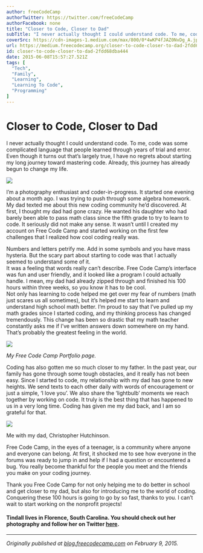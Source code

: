 ```yaml
---
author: freeCodeCamp
authorTwitter: https://twitter.com/freeCodeCamp
authorFacebook: none
title: "Closer to Code, Closer to Dad"
subTitle: "I never actually thought I could understand code. To me, code was some complicated language that people learned through years of trial an..."
coverSrc: https://cdn-images-1.medium.com/max/800/0*4wKP4fJAZ0NvDg_A.jpg
url: https://medium.freecodecamp.org/closer-to-code-closer-to-dad-2fdd68dba444
id: closer-to-code-closer-to-dad-2fdd68dba444
date: 2015-06-08T15:57:27.521Z
tags: [
  "Tech",
  "Family",
  "Learning",
  "Learning To Code",
  "Programming"
]
---
```

# Closer to Code, Closer to Dad

I never actually thought I could understand code. To me, code was some complicated language that people learned through years of trial and error.  
Even though it turns out that’s largely true, I have no regrets about starting my long journey toward mastering code. Already, this journey has already begun to change my life.



![](https://cdn-images-1.medium.com/max/800/0*4wKP4fJAZ0NvDg_A.jpg)



I’m a photography enthusiast and coder-in-progress. It started one evening about a month ago. I was trying to push through some algebra homework. My dad texted me about this new coding community he’d discovered. At first, I thought my dad had gone crazy. He wanted his daughter who had barely been able to pass math class since the fifth grade to try to learn to code. It seriously did not make any sense. It wasn’t until I created my account on Free Code Camp and started working on the first few challenges that I realized how cool coding really was.

Numbers and letters petrify me. Add in some symbols and you have mass hysteria. But the scary part about starting to code was that I actually seemed to understand some of it.  
It was a feeling that words really can’t describe. Free Code Camp’s interface was fun and user friendly, and it looked like a program I could actually handle. I mean, my dad had already zipped through and finished his 100 hours within three weeks, so you know it has to be cool.  
Not only has learning to code helped me get over my fear of numbers (math just scares us all sometimes), but it’s helped me start to learn and understand high school math better. I’m proud to say that I’ve pulled up my math grades since I started coding, and my thinking process has changed tremendously. This change has been so drastic that my math teacher constantly asks me if I’ve written answers down somewhere on my hand. That’s probably the greatest feeling in the world.



![](https://cdn-images-1.medium.com/max/1600/0*ALRVogzpN_dIgdzf.jpg)



_My Free Code Camp Portfolio page._

Coding has also gotten me so much closer to my father. In the past year, our family has gone through some tough obstacles, and it really has not been easy. Since I started to code, my relationship with my dad has gone to new heights. We send texts to each other daily with words of encouragement or just a simple, ‘I love you’. We also share the ‘lightbulb’ moments we reach together by working on code. It truly is the best thing that has happened to us in a very long time. Coding has given me my dad back, and I am so grateful for that.



![](https://cdn-images-1.medium.com/max/1200/0*hGc4QgVQkFwxKOTo.jpg)

Me with my dad, Christopher Hutchinson.



Free Code Camp, in the eyes of a teenager, is a community where anyone and everyone can belong. At first, it shocked me to see how everyone in the forums was ready to jump in and help if I had a question or encountered a bug. You really become thankful for the people you meet and the friends you make on your coding journey.

Thank you Free Code Camp for not only helping me to do better in school and get closer to my dad, but also for introducing me to the world of coding. Conquering these 100 hours is going to go by so fast, thanks to you. I can’t wait to start working on the nonprofit projects!

#### Tindall lives in Florence, South Carolina. You should check out her photography and follow her on Twitter [here](https://twitter.com/kidhasacamera).











* * *







_Originally published at_ [_blog.freecodecamp.com_](http://blog.freecodecamp.com/2015_02_01_archive.html) _on February 9, 2015._








